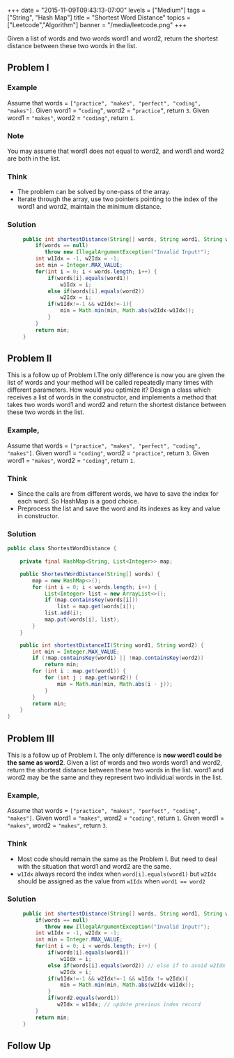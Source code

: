 +++
date = "2015-11-09T09:43:13-07:00"
levels = ["Medium"]
tags = ["String", "Hash Map"]
title = "Shortest Word Distance"
topics = ["Leetcode","Algorithm"]
banner = "/media/leetcode.png"
+++

Given a list of words and two words word1 and word2, return the shortest distance between these two words in the list.
<!--more-->

## Problem I
### Example
Assume that words = `["practice", "makes", "perfect", "coding", "makes"]`.
Given word1 = `“coding”`, word2 = `“practice”`, return `3`.
Given word1 = `"makes"`, word2 = `"coding"`, return `1`.

### Note
You may assume that word1 does not equal to word2, and word1 and word2 are both in the list.

### Think
- The problem can be solved by one-pass of the array. 
- Iterate through the array, use two pointers pointing to the index of the word1 and word2, maintain the minimum distance.


### Solution
```java
	 public int shortestDistance(String[] words, String word1, String word2) {
		 if(words == null)
		    throw new IllegalArgumentException("Invalid Input!");
		 int w1Idx = -1, w2Idx = -1;
		 int min = Integer.MAX_VALUE;
		 for(int i = 0; i < words.length; i++) {
			 if(words[i].equals(word1))
				 w1Idx = i;
			 else if(words[i].equals(word2))
				 w2Idx = i;
			 if(w1Idx!=-1 && w2Idx!=-1){
				 min = Math.min(min, Math.abs(w2Idx-w1Idx));
			 }
		 }
		 return min;
	 }
```

## Problem II
This is a follow up of Problem I.The only difference is now you are given the list of words and your method will be called repeatedly many times with different parameters. How would you optimize it?
Design a class which receives a list of words in the constructor, and implements a method that takes two words word1 and word2 and return the shortest distance between these two words in the list.

### Example,
Assume that words = `["practice", "makes", "perfect", "coding", "makes"]`.
Given word1 = `"coding"`, word2 = `"practice"`, return `3`.
Given word1 = `"makes"`, word2 = `"coding"`, return `1`.

### Think
- Since the calls are from different words, we have to save the index for each word. So HashMap is a good choice. 
- Preprocess the list and save the word and its indexes as key and value in constructor. 


### Solution
```java
public class ShortestWordDistance {
  
    private final HashMap<String, List<Integer>> map;

	public ShortestWordDistance(String[] words) {
		map = new HashMap<>();
		for (int i = 0; i < words.length; i++) {
			List<Integer> list = new ArrayList<>();
			if (map.containsKey(words[i]))
				list = map.get(words[i]);
			list.add(i);
			map.put(words[i], list);
		}
	}

	public int shortestDistanceII(String word1, String word2) {
		int min = Integer.MAX_VALUE;
		if (!map.containsKey(word1) || !map.containsKey(word2))
			return min;
		for (int i : map.get(word1)) {
			for (int j : map.get(word2)) {
				min = Math.min(min, Math.abs(i - j));
			}
		}
		return min;
	}
}

```

## Problem III
This is a follow up of Problem I. The only difference is **now word1 could be the same as word2**.
Given a list of words and two words word1 and word2, return the shortest distance between these two words in the list.
word1 and word2 may be the same and they represent two individual words in the list.

### Example,
Assume that words = `["practice", "makes", "perfect", "coding", "makes"]`.
Given word1 = `"makes"`, word2 = `"coding"`, return `1`.
Given word1 = `"makes"`, word2 = `"makes"`, return `3`.

### Think
- Most code should remain the same as the Problem I. But need to deal with the situation that word1 and word2 are the same.
- `w1Idx` always record the index when `word[i].equals(word1)` but `w2Idx` should be assigned as the value from `w1Idx` when `word1 == word2`

### Solution
```java
	 public int shortestDistance(String[] words, String word1, String word2) {
		 if(words == null)
		    throw new IllegalArgumentException("Invalid Input!");
		 int w1Idx = -1, w2Idx = -1;
		 int min = Integer.MAX_VALUE;
		 for(int i = 0; i < words.length; i++) {
			 if(words[i].equals(word1))
				 w1Idx = i;
			 else if(words[i].equals(word2)) // else if to avoid w2Idx be recorded whrn word1==word2
				 w2Idx = i;
			 if(w1Idx!=-1 && w2Idx!=-1 && w1Idx != w2Idx){
				 min = Math.min(min, Math.abs(w2Idx-w1Idx));
			 }
			 if(word2.equals(word1))
			    w2Idx = w1Idx; // update previous index record
		 }
		 return min;
	 }
```


## Follow Up





